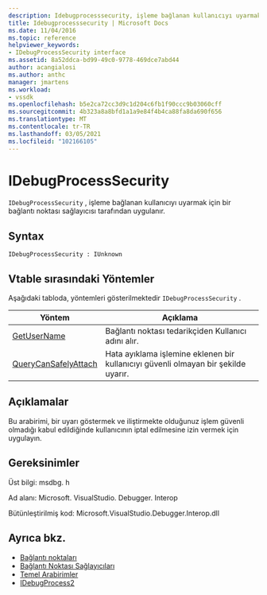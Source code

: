 ```yaml
---
description: Idebugprocesssecurity, işleme bağlanan kullanıcıyı uyarmak için bir bağlantı noktası sağlayıcısı tarafından uygulanır.
title: Idebugprocesssecurity | Microsoft Docs
ms.date: 11/04/2016
ms.topic: reference
helpviewer_keywords:
- IDebugProcessSecurity interface
ms.assetid: 8a52ddca-bd99-49c0-9778-469dce7abd44
author: acangialosi
ms.author: anthc
manager: jmartens
ms.workload:
- vssdk
ms.openlocfilehash: b5e2ca72cc3d9c1d204c6fb1f90ccc9b03060cff
ms.sourcegitcommit: 4b323a8a8bfd1a1a9e84f4b4ca88fa8da690f656
ms.translationtype: MT
ms.contentlocale: tr-TR
ms.lasthandoff: 03/05/2021
ms.locfileid: "102166105"
---
```

# <a name="idebugprocesssecurity"></a>IDebugProcessSecurity
`IDebugProcessSecurity` , işleme bağlanan kullanıcıyı uyarmak için bir bağlantı noktası sağlayıcısı tarafından uygulanır.

## <a name="syntax"></a>Syntax

```
IDebugProcessSecurity : IUnknown
```

## <a name="methods-in-vtable-order"></a>Vtable sırasındaki Yöntemler
 Aşağıdaki tabloda, yöntemleri gösterilmektedir `IDebugProcessSecurity` .

|Yöntem|Açıklama|
|------------|-----------------|
|[GetUserName](../../../extensibility/debugger/reference/idebugprocesssecurity-getusername.md)|Bağlantı noktası tedarikçiden Kullanıcı adını alır.|
|[QueryCanSafelyAttach](../../../extensibility/debugger/reference/idebugprocesssecurity-querycansafelyattach.md)|Hata ayıklama işlemine eklenen bir kullanıcıyı güvenli olmayan bir şekilde uyarır.|

## <a name="remarks"></a>Açıklamalar
 Bu arabirimi, bir uyarı göstermek ve iliştirmekte olduğunuz işlem güvenli olmadığı kabul edildiğinde kullanıcının iptal edilmesine izin vermek için uygulayın.

## <a name="requirements"></a>Gereksinimler
 Üst bilgi: msdbg. h

 Ad alanı: Microsoft. VisualStudio. Debugger. Interop

 Bütünleştirilmiş kod: Microsoft.VisualStudio.Debugger.Interop.dll

## <a name="see-also"></a>Ayrıca bkz.
- [Bağlantı noktaları](../../../extensibility/debugger/ports.md)
- [Bağlantı Noktası Sağlayıcıları](../../../extensibility/debugger/port-suppliers.md)
- [Temel Arabirimler](../../../extensibility/debugger/reference/core-interfaces.md)
- [IDebugProcess2](../../../extensibility/debugger/reference/idebugprocess2.md)
